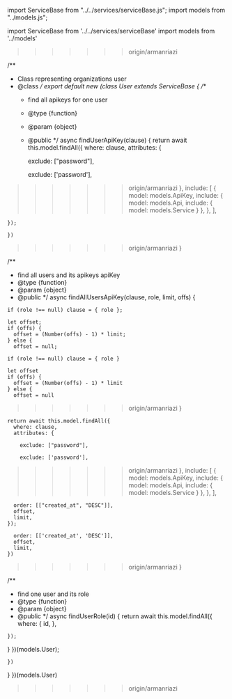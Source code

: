 
import ServiceBase from "../../services/serviceBase.js";
import models from "../models.js";

import ServiceBase from '../../services/serviceBase'
import models from '../models'
>>>>>>> origin/armanriazi

/**
 * Class representing organizations user
 * @class
 */
export default new (class User extends ServiceBase {
  /**
   * find all apikeys for one user
   * @type {function}
   * @param {object}
   * @public
   */
  async findUserApiKey(clause) {
    return await this.model.findAll({
      where: clause,
      attributes: {

        exclude: ["password"],

        exclude: ['password'],
>>>>>>> origin/armanriazi
      },
      include: [
        {
          model: models.ApiKey,
          include: { model: models.Api, include: { model: models.Service } },
        },
      ],

    });

    })
>>>>>>> origin/armanriazi
  }

  /**
   * find all users and its apikeys apiKey
   * @type {function}
   * @param {object}
   * @public
   */
  async findAllUsersApiKey(clause, role, limit, offs) {

    if (role !== null) clause = { role };

    let offset;
    if (offs) {
      offset = (Number(offs) - 1) * limit;
    } else {
      offset = null;

    if (role !== null) clause = { role }

    let offset
    if (offs) {
      offset = (Number(offs) - 1) * limit
    } else {
      offset = null
>>>>>>> origin/armanriazi
    }

    return await this.model.findAll({
      where: clause,
      attributes: {

        exclude: ["password"],

        exclude: ['password'],
>>>>>>> origin/armanriazi
      },
      include: [
        {
          model: models.ApiKey,
          include: { model: models.Api, include: { model: models.Service } },
        },
      ],

      order: [["created_at", "DESC"]],
      offset,
      limit,
    });

      order: [['created_at', 'DESC']],
      offset,
      limit,
    })
>>>>>>> origin/armanriazi
  }

  /**
   * find one user and its role
   * @type {function}
   * @param {object}
   * @public
   */
  async findUserRole(id) {
    return await this.model.findAll({
      where: {
        id,
      },

    });
  }
})(models.User);

    })
  }
})(models.User)
>>>>>>> origin/armanriazi
